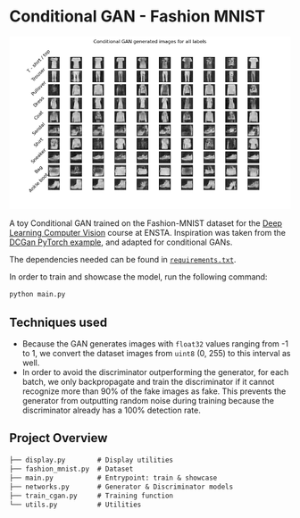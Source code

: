 # Conditional GAN - Fashion MNIST

![Generator Showcase](./showcase.png)

A toy Conditional GAN trained on the Fashion-MNIST dataset for the [Deep Learning Computer Vision](https://perso.ensta-paris.fr/~franchi/Cours/IA323.html) course at ENSTA.
Inspiration was taken from the [DCGan PyTorch example](https://pytorch.org/tutorials/beginner/dcgan_faces_tutorial.html), and adapted for conditional GANs.

The dependencies needed can be found in [`requirements.txt`](./requirements.txt).

In order to train and showcase the model, run the following command:

```bash
python main.py
```

## Techniques used

- Because the GAN generates images with `float32` values ranging from -1 to 1, we convert the dataset images from `uint8` (0, 255) to this interval as well.
- In order to avoid the discriminator outperforming the generator, for each batch, we only backpropagate and train the discriminator if it cannot recognize more than 90% of the fake images as fake. This prevents the generator from outputting random noise during training because the discriminator already has a 100% detection rate.

## Project Overview

```
├── display.py        # Display utilities
├── fashion_mnist.py  # Dataset
├── main.py           # Entrypoint: train & showcase
├── networks.py       # Generator & Discriminator models
├── train_cgan.py     # Training function
└── utils.py          # Utilities
```
